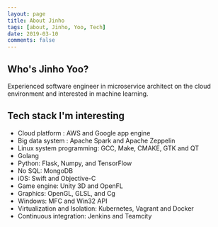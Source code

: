 ```yaml
---
layout: page
title: About Jinho
tags: [about, Jinho, Yoo, Tech]
date: 2019-03-10
comments: false
---
```


## Who's Jinho Yoo? 

 Experienced software engineer in microservice architect on the cloud environment and interested in machine learning.


## Tech stack I'm interesting 
  - Cloud platform : AWS and Google app engine
  - Big data system : Apache Spark and Apache Zeppelin
  - Linux system programming: GCC, Make, CMAKE, GTK and QT
  - Golang
  - Python: Flask, Numpy, and TensorFlow
  - No SQL: MongoDB 
  - iOS: Swift and Objective-C
  - Game engine: Unity 3D and OpenFL
  - Graphics: OpenGL, GLSL, and Cg
  - Windows: MFC and Win32 API
  - Virtualization and Isolation: Kubernetes, Vagrant and Docker
  - Continuous integration: Jenkins and Teamcity

  